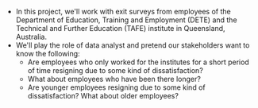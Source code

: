* In this project, we'll work with exit surveys from employees of the Department of Education, Training and Employment (DETE) and the Technical and Further Education (TAFE) institute in Queensland, Australia. 
* We'll play the role of data analyst and pretend our stakeholders want to know the following: 
    * Are employees who only worked for the institutes for a short period of time resigning due to some kind of dissatisfaction? 
    * What about employees who have been there longer? 
    * Are younger employees resigning due to some kind of dissatisfaction? What about older employees?
